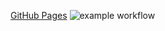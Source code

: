 [GitHub Pages](https://vadim010975.github.io/currency_converter/)
![example workflow](https://github.com/vadim010975/docs/currency_converter/workflows/deploy.yml/badge.svg)
